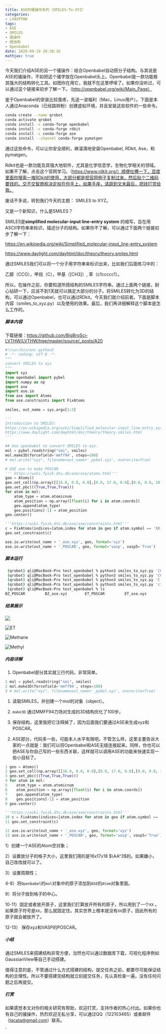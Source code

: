 ```yaml
---
title: ASE的骚操作系列（SMILES-To-XYZ）
categories: 
- LVASPTHW
tags: 
- ASE
- SMILES
- 骚操作
- 搭结构
- Openbabel
date: 2020-09-19 20:30:16
mathjax: true
---
```




今天我们介绍ASE的另一个骚操作：结合Openbabel自动搭分子结构。与其说是ASE的骚操作，不如把这个骚字放在Openbabel头上。Openbabel是一款功能极其强大的结构转化工具。如图你在用它，我就不在这里啰嗦了。如果你没听过，可以通过这个链接来初步了解一下。（http://openbabel.org/wiki/Main_Page）

鉴于Openbabel的安装比较蛋疼，先送一波福利（Mac，Linux用户）。下面是本人通过Anaconda（已经路转粉）创建虚拟环境，并且安装这些软件的一些命令。

```bash
conda create --name qrobot
conda activate qrobot
conda install -c conda-forge openbabel
conda install -c conda-forge rdkit
conda install -c conda-forge ase
conda install --channel conda-forge pymatgen
```

通过这些命令，可以让你安全顺利，麻溜滴地安装Openbabel, RDkit, Ase，和pymatgen。

Rdkit也是一款功能及其强大地软件，尤其是化学信息学，生物化学相关的领域。如果不了解，点击这个官网学习。（https://www.rdkit.org/）顺便吐槽一下，百度里面你搜索一堆RDkit的使用，大部分都是把官网例子复制过来，然后贴个二维码要钱的。交不交智商税决定权在你手上，如果手痒，请跳到文末最后，把钱打赏给我。



废话不多说，转到我们今天的主题： SMILES to XYZ。

又是一个新知识，什么是SMILES？ 

SMILES是**simplified molecular-input line-entry system** 的缩写，旨在用ASCII字符串来标识，描述分子的结构。如果你不了解，可以通过下面两个链接初步了解一下：

https://en.wikipedia.org/wiki/Simplified_molecular-input_line-entry_system

https://www.daylight.com/dayhtml/doc/theory/theory.smiles.html



通过SMILES我们可以将一个分子用字符串来标识出来，比如我们后面练习中的：

乙醇（CCO），甲烷（C），甲基（[CH3]）, 苯（c1ccccc1）。

所以，在操作之前，你要知道所搭结构的SMILES字符串。通过上面两个链接，耐心钻研一下，应该不到1天就可以搞定大部分的分子。将SMILES转化为3D的结构，可以通过Openbabel，也可以通过RDkit。今天我们就介绍前者。下面是脚本内容（smiles_to_xyz.py）以及使用的效果。最后，我们再详细解释这个脚本是怎么工作的。



##### 脚本内容

下载链接：https://github.com/BigBroSci-LVTHW/LVTHW/tree/master/source/_posts/A20 

```python
#!/usr/bin/env python3 
# -*- coding: utf-8 -*-
"""
convert SMILES to xyz
"""
import sys
from openbabel import pybel
import numpy as np
import ase
import ase.io
from ase import Atoms
from ase.constraints import FixAtoms
 
smiles, out_name = sys.argv[1:3]

'''
Introduction to SMILES:
https://en.wikipedia.org/wiki/Simplified_molecular-input_line-entry_system
https://www.daylight.com/dayhtml/doc/theory/theory.smiles.html
'''

## Use openbabel to convert SMILES to xyz. 
mol = pybel.readstring("smi", smiles)
mol.make3D(forcefield='mmff94', steps=100)
# mol.write("xyz", filename=out_name+'_pybel.xyz', overwrite=True)

# USE ase to make POSCAR
''' https://wiki.fysik.dtu.dk/ase/ase/atoms.html'''
geo = Atoms()
geo.set_cell(np.array([[16.0, 0.0, 0.0],[0.0, 17.0, 0.0],[0.0, 0.0, 18.0]]))
geo.set_pbc(((True,True,True)))
for atom in mol:
    atom_type = atom.atomicnum
    atom_position = np.array([float(i) for i in atom.coords])
    geo.append(atom_type)
    geo.positions[-1] = atom_position
geo.center()

'''https://wiki.fysik.dtu.dk/ase/ase/constraints.html'''
c = FixAtoms(indices=[atom.index for atom in geo if atom.symbol == 'XX'])
geo.set_constraint(c)

ase.io.write(out_name + '_ase.xyz', geo, format='xyz')
ase.io.write(out_name + '_POSCAR', geo, format='vasp', vasp5='True')

```



##### 脚本运行

```bash
 (qrobot) qli@MacBook-Pro test_openbabel % python3 smiles_to_xyz.py '[CH3]' Methyl
 (qrobot) qli@MacBook-Pro test_openbabel % python3 smiles_to_xyz.py 'CCO' ET
 (qrobot) qli@MacBook-Pro test_openbabel % python3 smiles_to_xyz.py 'C' Methane
 (qrobot) qli@MacBook-Pro test_openbabel % python3 smiles_to_xyz.py 'c1ccccc1' BZ
 (qrobot) qli@MacBook-Pro test_openbabel % ls
BZ_POSCAR         BZ_ase.xyz        ET_POSCAR         ET_ase.xyz        Methane_POSCAR    Methane_ase.xyz   Methyl_POSCAR     Methyl_ase.xyz    smiles_to_xyz.py
```



##### 结果展示

![](A20/BZ.png)

![ET](A20/ET.png)

![Methane](A20/Methane.png)

![Methyl](A20/Methyl.png)

##### 内容详解

1.  Openbabel部分其实就三行代码，非常简单。

```python
1 mol = pybel.readstring("smi", smiles)
2 mol.make3D(forcefield='mmff94', steps=100)
3 # mol.write("xyz", filename=out_name+'_pybel.xyz', overwrite=True)
```

1) 读取SMILES，并创建一个mol的对象（object）。

2) `make3D` 通过MMFF94力场对生成的3D结构优化了100步。 

3) 保存结构，这里我把它注释掉了，因为后面我们要通过ASE来生成xyz和POSCAR。



2. ASE部分，代码多一些，可能本人水平有限吧。不管怎么样，这里主要告诉大家的一点就是：我们可以将Openbabel和ASE无缝连接起来。同样，你也可以把ASE与你自己写的一些东西关联，这样就可以调用ASE的功能来快速实现一些小目标了。

```python
1 geo = Atoms()
2 geo.set_cell(np.array([[16.0, 0.0, 0.0],[0.0, 17.0, 0.0],[0.0, 0.0, 18.0]]))
3 geo.set_pbc(((True,True,True)))
4 for atom in mol:
5    atom_type = atom.atomicnum
6    atom_position = np.array([float(i) for i in atom.coords])
7    geo.append(atom_type)
8    geo.positions[-1] = atom_position
9 geo.center()

'''https://wiki.fysik.dtu.dk/ase/ase/constraints.html'''
10 c = FixAtoms(indices=[atom.index for atom in geo if atom.symbol == 'XX'])
11 geo.set_constraint(c)

12 ase.io.write(out_name + '_ase.xyz', geo, format='xyz')
13 ase.io.write(out_name + '_POSCAR', geo, format='vasp', vasp5='True')
```

1）创建一个ASE的Atom空对象；

2）设置放分子的格子大小，这里我们用的是16x17x18 $\AA^3$的。如果嫌小，自己改改就可以了。

3）设置周期性；

4-8）将`Openbabel`的`mol`对象中的原子添加到`ASE`的`Atom`对象里面。

9）将分子放到格子的中心。

10-11）固定或者放开原子，这里我们打算放开所有的原子，所以用到了一个`XX` 。如果原子符号是`XX`，那么就固定住。其实世界上根本就没有`XX`原子，因此所有的原子就会被放开了。

12-13） 保存xyz和VASP的POSCAR。



##### 小结

通过SMILES来搭建结构非常方便，当然也可以通过数据库下载，可视化程序例如GaussianView等自己手动搭建。

值得注意的是，不管通过什么方式搭建的结构，提交任务之前，都要尽可能保证结构的合理性。所以不要搭建完结构就立刻提交任务，先认真检查一遍，没有任何问题之后再提交。



##### 打赏

如果感觉本文对你的相关研究有帮助，欢迎打赏，支持作者的热心付出。如果你也有自己的骚操作，热烈欢迎无私分享，可以通过QQ（122103465）或者邮件（lqcata@gmail.com）联系。

<img src="D:/bigbrosci.github.io/LVTHW-master/LVTHW/source/_posts/A19/打赏码.jpg" style="zoom:25%;" />